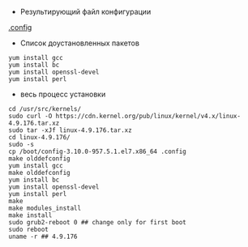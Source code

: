 - Результирующий файл конфигурации

[.config](lect-1/.config)
- Список доустановленных пакетов
````
yum install gcc
yum install bc
yum install openssl-devel
yum install perl
````
- весь процесс установки
````
cd /usr/src/kernels/
sudo curl -O https://cdn.kernel.org/pub/linux/kernel/v4.x/linux-4.9.176.tar.xz
sudo tar -xJf linux-4.9.176.tar.xz 
cd linux-4.9.176/
sudo -s
cp /boot/config-3.10.0-957.5.1.el7.x86_64 .config
make olddefconfig
yum install gcc
make olddefconfig
yum install bc
yum install openssl-devel
yum install perl
make
make modules_install
make install
sudo grub2-reboot 0 ## change only for first boot
sudo reboot
uname -r ## 4.9.176 
````